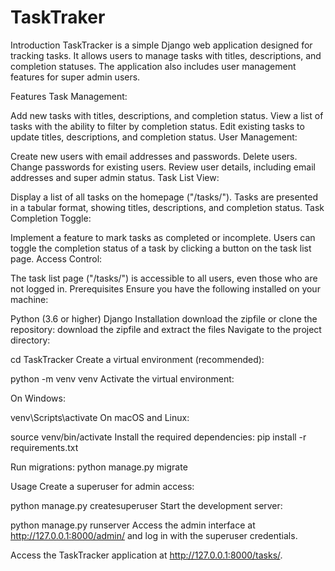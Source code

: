 # TaskTraker
Introduction
TaskTracker is a simple Django web application designed for tracking tasks. It allows users to manage tasks with titles, descriptions, and completion statuses. The application also includes user management features for super admin users.

Features
Task Management:

Add new tasks with titles, descriptions, and completion status.
View a list of tasks with the ability to filter by completion status.
Edit existing tasks to update titles, descriptions, and completion status.
User Management:

Create new users with email addresses and passwords.
Delete users.
Change passwords for existing users.
Review user details, including email addresses and super admin status.
Task List View:

Display a list of all tasks on the homepage ("/tasks/").
Tasks are presented in a tabular format, showing titles, descriptions, and completion status.
Task Completion Toggle:

Implement a feature to mark tasks as completed or incomplete.
Users can toggle the completion status of a task by clicking a button on the task list page.
Access Control:

The task list page ("/tasks/") is accessible to all users, even those who are not logged in.
Prerequisites
Ensure you have the following installed on your machine:

Python (3.6 or higher)
Django
Installation
download the zipfile or clone the repository:
download the zipfile and extract the files
Navigate to the project directory:

cd TaskTracker
Create a virtual environment (recommended):

python -m venv venv
Activate the virtual environment:

On Windows:

venv\Scripts\activate
On macOS and Linux:

source venv/bin/activate
Install the required dependencies:
pip install -r requirements.txt

Run migrations:
python manage.py migrate

Usage
Create a superuser for admin access:


python manage.py createsuperuser
Start the development server:

python manage.py runserver
Access the admin interface at http://127.0.0.1:8000/admin/ and log in with the superuser credentials.

Access the TaskTracker application at http://127.0.0.1:8000/tasks/.

